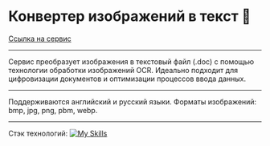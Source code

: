 # Конвертер изображений в текст 🔄

[Ссылка на сервис](https://poposhka1990.github.io/scan-to-text-converter/)

***

Сервис преобразует изображения в текстовый файл (.doc) с помощью технологии обработки изображений OCR.
Идеально подходит для цифровизации документов и оптимизации процессов ввода данных.

***

Поддерживаются английский и русский языки.
Форматы изображений: bmp, jpg, png, pbm, webp.

***

Стэк технологий:
[![My Skills](https://skillicons.dev/icons?i=html,css,javascript,tesseract.js&theme=light)](https://skillicons.dev)
